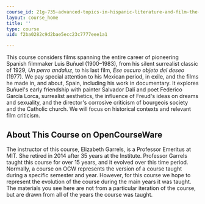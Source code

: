 ```yaml
---
course_id: 21g-735-advanced-topics-in-hispanic-literature-and-film-the-films-of-luis-bunuel-fall-2013
layout: course_home
title: ''
type: course
uid: f2ba0282c9d2bae5ecc23c7777eee1a1

---
```

This course considers films spanning the entire career of pioneering Spanish filmmaker Luis Buñuel (1900–1983), from his silent surrealist classic of 1929, _Un perro andaluz_, to his last film, _Ese oscuro objeto del deseo_ (1977). We pay special attention to his Mexican period, in exile, and the films he made in, and about, Spain, including his work in documentary. It explores Buñuel's early friendship with painter Salvador Dalí and poet Federico García Lorca, surrealist aesthetics, the influence of Freud's ideas on dreams and sexuality, and the director's corrosive criticism of bourgeois society and the Catholic church. We will focus on historical contexts and relevant film criticism.

About This Course on OpenCourseWare
-----------------------------------

The instructor of this course, Elizabeth Garrels, is a Professor Emeritus at MIT. She retired in 2014 after 35 years at the Institute. Professor Garrels taught this course for over 15 years, and it evolved over this time period. Normally, a course on OCW represents the version of a course taught during a specific semester and year. However, for this course we hope to represent the evolution of the course during the main years it was taught. The materials you see here are not from a particular iteration of the course, but are drawn from all of the years the course was taught.
